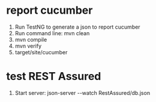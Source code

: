 # report cucumber
1. Run TestNG to generate a json to report cucumber
3. Run command line: mvn clean
4. mvn compile
5. mvn verify
6. target/site/cucumber

# test REST Assured
1. Start server: json-server --watch RestAssured/db.json

